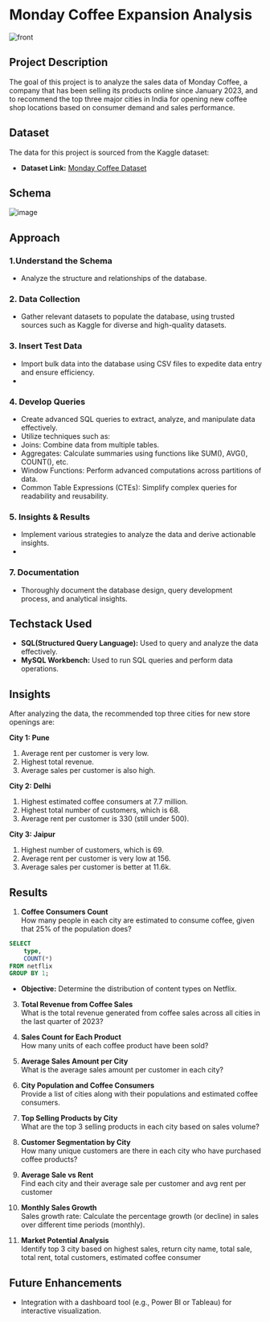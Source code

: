 # Monday Coffee Expansion Analysis
![front](https://github.com/user-attachments/assets/0d821e55-5296-4619-8fc1-d4b3954045df)

## Project Description
The goal of this project is to analyze the sales data of Monday Coffee, a company that has been selling its products online since January 2023, and to recommend the top three major cities in India for opening new coffee shop locations based on consumer demand and sales performance.

## Dataset
The data for this project is sourced from the Kaggle dataset:
- **Dataset Link:** [Monday Coffee Dataset](https://www.kaggle.com/datasets/najir0123/monday-coffee-sql-data-analysis-project/)

## Schema
![image](https://github.com/user-attachments/assets/8fb7752e-e087-4461-a3e1-7689d97b1a7e)

## Approach

### 1.Understand the Schema
- Analyze the structure and relationships of the database.

### 2. Data Collection
- Gather relevant datasets to populate the database, using trusted sources such as Kaggle for diverse and high-quality datasets.

### 3. Insert Test Data
- Import bulk data into the database using CSV files to expedite data entry and ensure efficiency.
- 
### 4. Develop Queries
- Create advanced SQL queries to extract, analyze, and manipulate data effectively.
- Utilize techniques such as:
- Joins: Combine data from multiple tables.
- Aggregates: Calculate summaries using functions like SUM(), AVG(), COUNT(), etc.
- Window Functions: Perform advanced computations across partitions of data.
- Common Table Expressions (CTEs): Simplify complex queries for readability and reusability.
  
### 5. Insights & Results
- Implement various strategies to analyze the data and derive actionable insights.
- 
### 7. Documentation
- Thoroughly document the database design, query development process, and analytical insights.

## Techstack Used 
- **SQL(Structured Query Language):** Used to query and analyze the data effectively.
- **MySQL Workbench:** Used to run SQL queries and perform data operations. 

## Insights
After analyzing the data, the recommended top three cities for new store openings are:

**City 1: Pune**  
1. Average rent per customer is very low.  
2. Highest total revenue.  
3. Average sales per customer is also high.

**City 2: Delhi**  
1. Highest estimated coffee consumers at 7.7 million.  
2. Highest total number of customers, which is 68.  
3. Average rent per customer is 330 (still under 500).

**City 3: Jaipur**  
1. Highest number of customers, which is 69.  
2. Average rent per customer is very low at 156.  
3. Average sales per customer is better at 11.6k.


## Results

1. **Coffee Consumers Count**  
   How many people in each city are estimated to consume coffee, given that 25% of the population does?

```sql
SELECT 
    type,
    COUNT(*)
FROM netflix
GROUP BY 1;
```

- **Objective:** Determine the distribution of content types on Netflix.

3. **Total Revenue from Coffee Sales**  
   What is the total revenue generated from coffee sales across all cities in the last quarter of 2023?

4. **Sales Count for Each Product**  
   How many units of each coffee product have been sold?

5. **Average Sales Amount per City**  
   What is the average sales amount per customer in each city?

6. **City Population and Coffee Consumers**  
   Provide a list of cities along with their populations and estimated coffee consumers.

7. **Top Selling Products by City**  
   What are the top 3 selling products in each city based on sales volume?

8. **Customer Segmentation by City**  
   How many unique customers are there in each city who have purchased coffee products?

9. **Average Sale vs Rent**  
   Find each city and their average sale per customer and avg rent per customer

10. **Monthly Sales Growth**  
   Sales growth rate: Calculate the percentage growth (or decline) in sales over different time periods (monthly).

11. **Market Potential Analysis**  
    Identify top 3 city based on highest sales, return city name, total sale, total rent, total customers, estimated  coffee consumer

## Future Enhancements
- Integration with a dashboard tool (e.g., Power BI or Tableau) for interactive visualization.
